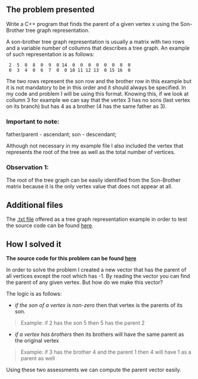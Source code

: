 ## The problem presented
Write a C++ program that finds the parent of a given vertex x using the Son-Brother tree graph representation.



A son-brother tree graph representation is usually a matrix with two rows and a variable number of collumns that describes a tree graph. An example of such representation is as follows:
```
 2  5  0  8  0  9  0 14  0  0  0  0  0  0  0  0
 0  3  4  0  6  7  0  0 10 11 12 13  0 15 16  0
```

The two rows represent the son row and the brother row in this example but it is not mandatory to be in this order and it should always be specified. In my code and problem I will be using this format. 
Knowing this, if we look at collumn 3 for example we can say that the vertex 3 has no sons (last vertex on its branch) but has 4 as a brother (4 has the same father as 3).

### Important to note: 
father/parent - ascendant;
son - descendant;

Although not necessary in my example file I also included the vertex that represents the root of the tree as well as the total number of vertices.

### Observation 1:
The root of the tree graph can be easily identified from the Son-Brother matrix because it is the only vertex value that does not appear at all.

## Additional files
The [.txt file]() offered as a tree graph representation example in order to test the source code can be found [here]().

## How I solved it
**The source code for this problem can be found [here](https://github.com/andreea-511/cplusplusprojects/main/son-brother/son-brother.cpp)**

In order to solve the problem I created a new vector that has the parent of all vertices except the root which has -1. By reading the vector you can find the parent of any given vertex. But how do we make this vector?

The logic is as follows: 
- *if the son of a vertex is non-zero* then that vertex is the parents of its son.
> Example: if 2 has the son 5 then 5 has the parent 2

- *if a vertex has brothers* then its brothers will have the same parent as the original vertex
> Example: if 3 has the brother 4 and the parent 1 then 4 will have 1 as a parent as well

Using these two assessments we can compute the parent vector easily.
